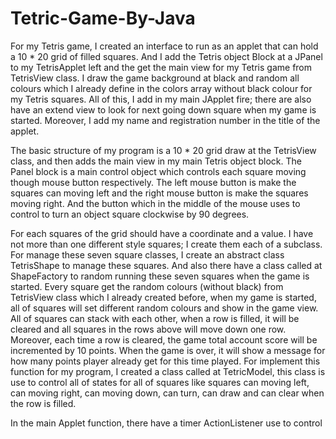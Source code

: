 # Tetric-Game-By-Java

For my Tetris game, I created an interface to run as an applet that can hold a 10 * 20 grid of filled squares. And I add the Tetris object Block at a JPanel to my TetrisApplet left and the get the main view for my Tetris game from TetrisView class. I draw the game background at black and random all colours which I already define in the colors array without black colour for my Tetris squares. All of this, I add in my main JApplet fire; there are also have an extend view to look for next going down square when my game is started. Moreover, I add my name and registration number in the title of the applet.

The basic structure of my program is a 10 * 20 grid draw at the TetrisView class, and then adds the main view in my main Tetris object block. The Panel block is a main control object which controls each square moving though mouse button respectively. The left mouse button is make the squares can moving left and the right mouse button is make the squares moving right. And the button which in the middle of the mouse uses to control to turn an object square clockwise by 90 degrees. 

For each squares of the grid should have a coordinate and a value. I have not more than one different style squares; I create them each of a subclass. For manage these seven square classes, I create an abstract class TetrisShape to manage these squares. And also there have a class called at ShapeFactory to random running these seven squares when the game is started.  Every square get the random colours (without black) from TetrisView class which I already created before, when my game is started, all of squares will set different random colours and show in the game view. All of squares can stack with each other, when a row is filled, it will be cleared and all squares in the rows above will move down one row. Moreover, each time a row is cleared, the game total account score will be incremented by 10 points. When the game is over, it will show a message for how many points player already get for this time played. For implement this function for my program, I created a class called at TetricModel, this class is use to control all of states for all of squares like squares can moving left, can moving right, can moving down, can turn, can draw and can clear when the row is filled.

In the main Applet function, there have a timer ActionListener use to control the move down time of squares. I defined after 0.3 second the timer ActionListener will make the square will going down one time; and after next 0.3 second the block will going down one time again.

Finally, I want to make my game even more interesting to play. Therefore, I created two subclasses to improve functionality for the main game. Now, in my game, play can use keyboard control the game as well, not only just click mouse button, left key is make square moving left, right key is make square moving right and the space key is make the square can turning clockwise by 90 degrees. Moreover, the second addition extras function is in the applet view right hand, these have an extend view of player can looking for next square when they are playing my game. These functions can make my game more interesting to play.

